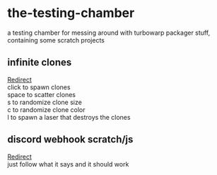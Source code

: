# the-testing-chamber
a testing chamber for messing around with turbowarp packager stuff, containing some scratch projects
## infinite clones
[Redirect](https://dbshorts.github.io/the-testing-chamber/infinity-clones/)  
click to spawn clones  
space to scatter clones  
s to randomize clone size  
c to randomize clone color  
l to spawn a laser that destroys the clones  
## discord webhook scratch/js
[Redirect](https://dbshorts.github.io/the-testing-chamber/discord-webook-scratch-js/)  
just follow what it says and it should work  
